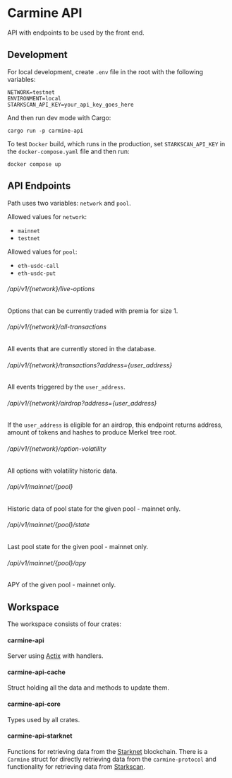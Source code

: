 # Carmine API

API with endpoints to be used by the front end.

## Development

For local development, create `.env` file in the root with the following variables:

```
NETWORK=testnet
ENVIRONMENT=local
STARKSCAN_API_KEY=your_api_key_goes_here
```

And then run dev mode with Cargo:

```
cargo run -p carmine-api
```

To test `Docker` build, which runs in the production, set `STARKSCAN_API_KEY` in the `docker-compose.yaml` file and then run:

```
docker compose up
```

## API Endpoints

Path uses two variables: `network` and `pool`.

Allowed values for `network`:

- `mainnet`
- `testnet`

Allowed values for `pool`:

- `eth-usdc-call`
- `eth-usdc-put`

###### /api/v1/{network}/live-options

Options that can be currently traded with premia for size 1.

###### /api/v1/{network}/all-transactions

All events that are currently stored in the database.

###### /api/v1/{network}/transactions?address={user_address}

All events triggered by the `user_address`.

###### /api/v1/{network}/airdrop?address={user_address}

If the `user_address` is eligible for an airdrop, this endpoint returns address, amount of tokens and hashes to produce Merkel tree root.

###### /api/v1/{network}/option-volatility

All options with volatility historic data.

###### /api/v1/mainnet/{pool}

Historic data of pool state for the given pool - mainnet only.

###### /api/v1/mainnet/{pool}/state

Last pool state for the given pool - mainnet only.

###### /api/v1/mainnet/{pool}/apy

APY of the given pool - mainnet only.

## Workspace

The workspace consists of four crates:

#### carmine-api

Server using [Actix](https://actix.rs/) with handlers.

#### carmine-api-cache

Struct holding all the data and methods to update them.

#### carmine-api-core

Types used by all crates.

#### carmine-api-starknet

Functions for retrieving data from the [Starknet](https://www.starknet.io/en) blockchain. There is a `Carmine` struct for directly retrieving data from the `carmine-protocol` and functionality for retrieving data from [Starkscan](https://starkscan.co/).
